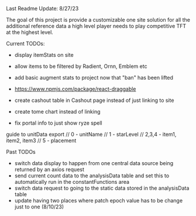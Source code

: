 Last Readme Update: 8/27/23

The goal of this project is provide a customizable one site solution for all the additional reference data a high level player needs to play competitive TFT at the highest level.

Current TODOs:
- display itemStats on site
- allow items to be filtered by Radient, Ornn, Emblem etc
- add basic augment stats to project now that "ban" has been lifted
- https://www.npmjs.com/package/react-draggable


- create cashout table in Cashout page instead of just linking to site
- create tome chart instead of linking
- fix portal info to just show ryze spell


guide to unitData export
// 0 - unitName
// 1 - starLevel
// 2,3,4 - item1, item2, item3
// 5 - placement

Past TODOs
- switch data display to happen from one central data source being returned by an axios request
- send current count data to the analysisData table and set this to automatically run in the constantFunctions area
- switch data request to going to the static data stored in the analysisData table
- update having two places where patch epoch value has to be change just to one (8/10/23)